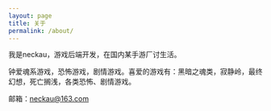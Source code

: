```yaml
---
layout: page
title: 关于
permalink: /about/
---
```


我是neckau，游戏后端开发，在国内某手游厂讨生活。

钟爱魂系游戏，恐怖游戏，剧情游戏。喜爱的游戏有：黑暗之魂类，寂静岭，最终幻想，死亡搁浅，各类恐怖、剧情游戏。

邮箱：neckau@163.com
